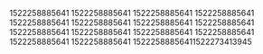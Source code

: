 1522258885641
1522258885641
1522258885641
1522258885641
1522258885641
1522258885641
1522258885641
1522258885641
1522258885641
1522258885641
1522258885641
1522258885641
1522258885641
1522258885641
15222588856411522273413945